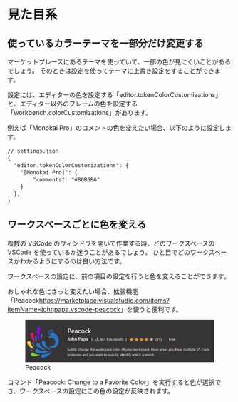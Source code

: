 # 見た目系

## 使っているカラーテーマを一部分だけ変更する

マーケットプレースにあるテーマを使っていて、一部の色が見にくいことがあるでしょう。
そのときは設定を使ってテーマに上書き設定をすることができます。

設定には、エディターの色を設定する「editor.tokenColorCustomizations」と、エディター以外のフレームの色を設定する「workbench.colorCustomizations」があります。

例えば「Monokai Pro」のコメントの色を変えたい場合、以下のように設定します。

```
// settings.json
{
  "editor.tokenColorCustomizations": {
    "[Monokai Pro]": {
        "comments": "#B6B6B6"
    }
  },
}
```

## ワークスペースごとに色を変える

複数の VSCode のウィンドウを開いて作業する時、どのワークスペースの VSCode を使っているか迷うことがあるでしょう。
ひと目でどのワークスペースかわかるようにするのは良い方法です。

ワークスペースの設定に、前の項目の設定を行うと色を変えることができます。

おしゃれな色にさっと変えたい場合、拡張機能「Peacock<span class="footnote">https://marketplace.visualstudio.com/items?itemName=johnpapa.vscode-peacock</span>」を使うと便利です。

<figure class="wide">
<img src="img6/peacock.png"/>
<figcaption>Peacock</figcaption>
</figure>

コマンド「Peacock: Change to a Favorite Color」を実行すると色が選択でき、ワークスペースの設定にこの色の設定が反映されます。
